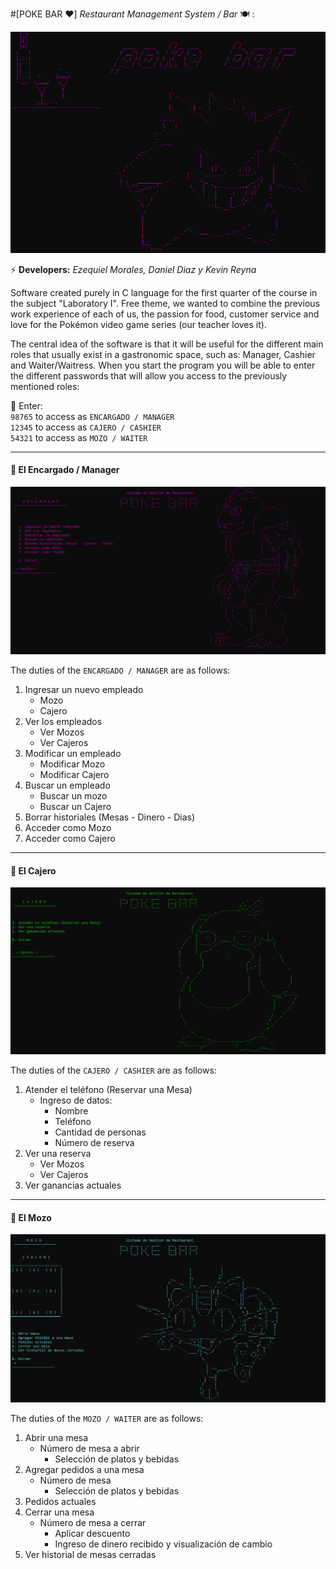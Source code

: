 #[POKE BAR :heart:] *Restaurant Management System / Bar* :plate_with_cutlery: : 

<p align="center">
  <img src="../images/pokebar.png?raw=true" />
</p>

:zap: **Developers:** *Ezequiel Morales, Daniel Diaz y Kevin Reyna* 

Software created purely in C language for the first quarter of the course in the subject "Laboratory I". Free theme, we wanted to combine the previous work experience of each of us, the passion for food, customer service and love for the Pokémon video game series (our teacher loves it).

The central idea of the software is that it will be useful for the different main roles that usually exist in a gastronomic space, such as: Manager, Cashier and Waiter/Waitress. When you start the program you will be able to enter the different passwords that will allow you access to the previously mentioned roles:
  
:small_orange_diamond: Enter:  
`98765` to access as `ENCARGADO / MANAGER`  
`12345` to access as `CAJERO / CASHIER`  
`54321` to access as `MOZO / WAITER`  

___

#### :small_blue_diamond: El Encargado / Manager

![Portada Encargado](../images/encargado.png?raw=true)

The duties of the `ENCARGADO / MANAGER` are as follows:
1. Ingresar un nuevo empleado
   - Mozo
   - Cajero
2. Ver los empleados
   - Ver Mozos
   - Ver Cajeros
3. Modificar un empleado
   - Modificar Mozo
   - Modificar Cajero
4. Buscar un empleado
   - Buscar un mozo
   - Buscar un Cajero
5. Borrar historiales (Mesas - Dinero - Dias)
6. Acceder como Mozo
7. Acceder como Cajero

___

#### :small_blue_diamond: El Cajero

![Portada Cajero](../images/cajero.png?raw=true)

The duties of the `CAJERO / CASHIER` are as follows:

1. Atender el teléfono (Reservar una Mesa)
   - Ingreso de datos:
     - Nombre
     - Teléfono
     - Cantidad de personas
     - Número de reserva
2. Ver una reserva
   - Ver Mozos
   - Ver Cajeros
3. Ver ganancias actuales
___

#### :small_blue_diamond: El Mozo

![Portada Mozo](../images/mozo.png?raw=true)

The duties of the `MOZO / WAITER` are as follows:

1. Abrir una mesa
   - Número de mesa a abrir
     - Selección de platos y bebidas
2. Agregar pedidos a una mesa
   - Número de mesa
     - Selección de platos y bebidas
3. Pedidos actuales
4. Cerrar una mesa
   - Número de mesa a cerrar
     - Aplicar descuento
     - Ingreso de dinero recibido y visualización de cambio
5. Ver historial de mesas cerradas
